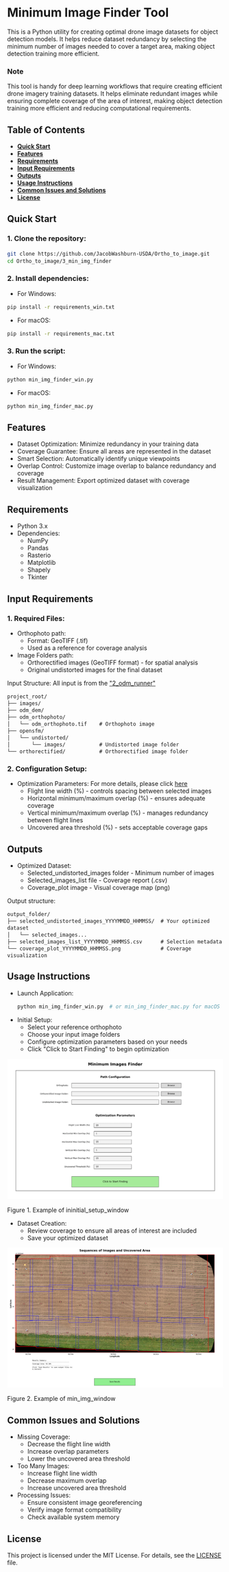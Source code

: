 # **Minimum Image Finder Tool**

This is a Python utility for creating optimal drone image datasets for object detection models. It helps reduce dataset redundancy by selecting the minimum number of images needed to cover a target area, making object detection training more efficient.

### **Note**
This tool is handy for deep learning workflows that require creating efficient drone imagery training datasets. It helps eliminate redundant images while ensuring complete coverage of the area of interest, making object detection training more efficient and reducing computational requirements.

## Table of Contents
- [**Quick Start**](#quick-start)
- [**Features**](#features)
- [**Requirements**](#requirements)
- [**Input Requirements**](#input-requirements)
- [**Outputs**](#outputs)
- [**Usage Instructions**](#usage-instructions)
- [**Common Issues and Solutions**](#common-issues-and-solutions)
- [**License**](#license)

## Quick Start

### 1. Clone the repository:
```bash
git clone https://github.com/JacobWashburn-USDA/Ortho_to_image.git
cd Ortho_to_image/3_min_img_finder
```

### 2. Install dependencies:

- For Windows:
```bash
pip install -r requirements_win.txt
```

- For macOS:
```bash
pip install -r requirements_mac.txt
```

### 3. Run the script:

- For Windows:
```bash
python min_img_finder_win.py
```

- For macOS:
```bash
python min_img_finder_mac.py
```

## **Features**

- Dataset Optimization: Minimize redundancy in your training data
- Coverage Guarantee: Ensure all areas are represented in the dataset
- Smart Selection: Automatically identify unique viewpoints
- Overlap Control: Customize image overlap to balance redundancy and coverage
- Result Management: Export optimized dataset with coverage visualization

## **Requirements**

- Python 3.x
- Dependencies:
  - NumPy
  - Pandas
  - Rasterio
  - Matplotlib
  - Shapely
  - Tkinter

## **Input Requirements**

### 1. Required Files:
- Orthophoto path:
   - Format: GeoTIFF (.tif)
   - Used as a reference for coverage analysis
- Image Folders path:
   - Orthorectified images (GeoTIFF format) - for spatial analysis
   - Original undistorted images for the final dataset

Input Structure: All input is from the ["2_odm_runner"](https://github.com/JacobWashburn-USDA/MatchPlant/tree/main/2_odm_runner)
```
project_root/
├── images/                     
├── odm_dem/                   
├── odm_orthophoto/
│   └── odm_orthophoto.tif    # Orthophoto image
├── opensfm/                   
│   └── undistorted/         
│       └── images/           # Undistorted image folder
└── orthorectified/           # Orthorectified image folder
```

### 2. Configuration Setup:
   
- Optimization Parameters: For more details, please click [here](https://github.com/JacobWashburn-USDA/MatchPlant/blob/main/3_min_img_finder/configuration_parameters_guide.md)
   - Flight line width (%) - controls spacing between selected images
   - Horizontal minimum/maximum overlap (%) - ensures adequate coverage
   - Vertical minimum/maximum overlap (%) - manages redundancy between flight lines
   - Uncovered area threshold (%) - sets acceptable coverage gaps

## **Outputs**

- Optimized Dataset:
   - Selected_undistorted_images folder - Minimum number of images
   - Selected_images_list file - Coverage report (.csv)
   - Coverage_plot image - Visual coverage map (png)

Output structure:
```
output_folder/
├── selected_undistorted_images_YYYYMMDD_HHMMSS/  # Your optimized dataset
│   └── selected_images...
├── selected_images_list_YYYYMMDD_HHMMSS.csv      # Selection metadata
└── coverage_plot_YYYYMMDD_HHMMSS.png             # Coverage visualization
```

## **Usage Instructions**

- Launch Application:
   ```python
   python min_img_finder_win.py  # or min_img_finder_mac.py for macOS
   ```
- Initial Setup:
   - Select your reference orthophoto
   - Choose your input image folders
   - Configure optimization parameters based on your needs
   - Click "Click to Start Finding" to begin optimization
  
![image](https://github.com/JacobWashburn-USDA/MatchPlant/blob/main/3_min_img_finder/images/img_1.png?raw=true)

Figure 1. Example of ininitial_setup_window
     
- Dataset Creation:
   - Review coverage to ensure all areas of interest are included
   - Save your optimized dataset
  
![image](https://github.com/JacobWashburn-USDA/MatchPlant/blob/main/3_min_img_finder/images/img_2.png?raw=true)

Figure 2. Example of min_img_window

## **Common Issues and Solutions**

- Missing Coverage:
   - Decrease the flight line width
   - Increase overlap parameters
   - Lower the uncovered area threshold
- Too Many Images:
   - Increase flight line width
   - Decrease maximum overlap
   - Increase uncovered area threshold
- Processing Issues:
   - Ensure consistent image georeferencing
   - Verify image format compatibility
   - Check available system memory

## **License**

This project is licensed under the MIT License. For details, see the [LICENSE](https://github.com/JacobWashburn-USDA/MatchPlant/blob/main/LICENSE) file.
